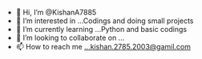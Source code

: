 - 👋 Hi, I’m @KishanA7885
- 👀 I’m interested in ...Codings and doing small projects
- 🌱 I’m currently learning ...Python and basic codings
- 💞️ I’m looking to collaborate on ...
- 📫 How to reach me ...kishan.2785.2003@gamil.com

<!---
KishanA7885/KishanA7885 is a ✨ special ✨ repository because its `README.md` (this file) appears on your GitHub profile.
You can click the Preview link to take a look at your changes.
--->
